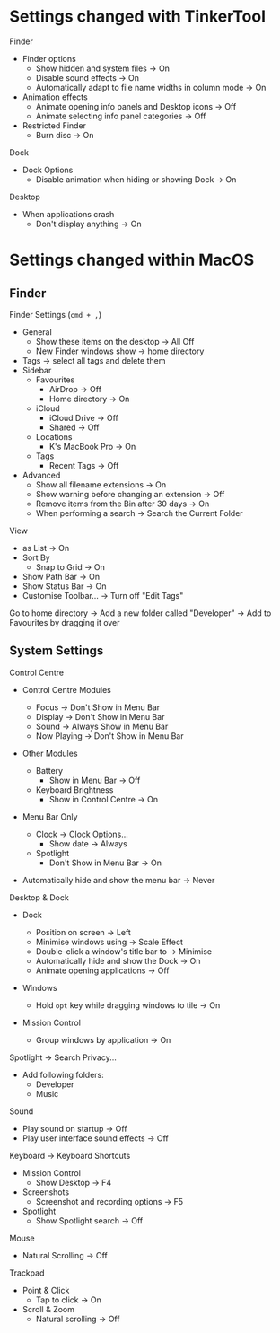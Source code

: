 # Settings changed with TinkerTool

Finder

- Finder options
  - Show hidden and system files -> On
  - Disable sound effects -> On
  - Automatically adapt to file name widths in column mode -> On
- Animation effects
  - Animate opening info panels and Desktop icons -> Off
  - Animate selecting info panel categories -> Off
- Restricted Finder
  - Burn disc -> On

Dock

- Dock Options
  - Disable animation when hiding or showing Dock -> On

Desktop

- When applications crash
  - Don't display anything -> On

# Settings changed within MacOS

## Finder

Finder Settings (`cmd + ,`)

- General
  - Show these items on the desktop -> All Off
  - New Finder windows show -> home directory
- Tags -> select all tags and delete them
- Sidebar
  - Favourites
    - AirDrop -> Off
    - Home directory -> On
  - iCloud
    - iCloud Drive -> Off
    - Shared -> Off
  - Locations
    - K's MacBook Pro -> On
  - Tags
    - Recent Tags -> Off
- Advanced
  - Show all filename extensions -> On
  - Show warning before changing an extension -> Off
  - Remove items from the Bin after 30 days -> On
  - When performing a search -> Search the Current Folder

View

- as List -> On
- Sort By
  - Snap to Grid -> On
- Show Path Bar -> On
- Show Status Bar -> On
- Customise Toolbar... -> Turn off "Edit Tags"

Go to home directory -> Add a new folder called "Developer" -> Add to Favourites by dragging it over

## System Settings

Control Centre

- Control Centre Modules

  - Focus -> Don't Show in Menu Bar
  - Display -> Don't Show in Menu Bar
  - Sound -> Always Show in Menu Bar
  - Now Playing -> Don't Show in Menu Bar

- Other Modules
  - Battery
    - Show in Menu Bar -> Off
  - Keyboard Brightness
    - Show in Control Centre -> On
- Menu Bar Only
  - Clock -> Clock Options...
    - Show date -> Always
  - Spotlight
    - Don't Show in Menu Bar -> On
- Automatically hide and show the menu bar -> Never

Desktop & Dock

- Dock

  - Position on screen -> Left
  - Minimise windows using -> Scale Effect
  - Double-click a window's title bar to -> Minimise
  - Automatically hide and show the Dock -> On
  - Animate opening applications -> Off

- Windows

  - Hold `opt` key while dragging windows to tile -> On

- Mission Control
  - Group windows by application -> On

Spotlight -> Search Privacy...

- Add following folders:
  - Developer
  - Music

Sound

- Play sound on startup -> Off
- Play user interface sound effects -> Off

Keyboard -> Keyboard Shortcuts

- Mission Control
  - Show Desktop -> F4
- Screenshots
  - Screenshot and recording options -> F5
- Spotlight
  - Show Spotlight search -> Off

Mouse

- Natural Scrolling -> Off

Trackpad

- Point & Click
  - Tap to click -> On
- Scroll & Zoom
  - Natural scrolling -> Off
